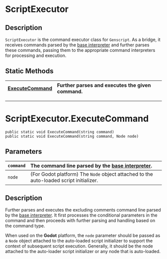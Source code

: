 # ScriptExecutor

## Description

`ScriptExecutor` is the command executor class for `Genscript`. As a bridge, it receives commands parsed by the [base interpreter](BaseInterpreter.md) and further parses these commands, passing them to the appropriate command interpreters for processing and execution.

## Static Methods

|[ExecuteCommand](#scriptexecutorexecutecommand)|Further parses and executes the given command.|
|:---|:---|

---

# ScriptExecutor.ExecuteCommand

`public static void ExecuteCommand(string command)`  
`public static void ExecuteCommand(string command, Node node)`

## Parameters

|`command`|The command line parsed by the [base interpreter](BaseInterpreter.md).|
|:---|:---|
|`node`|(For Godot platform) The `Node` object attached to the auto-loaded script initializer.|
  
## Description

Further parses and executes the excluding comments command line parsed by the [base interpreter](BaseInterpreter.md). It first processes the conditional parameters in the command and then proceeds with further parsing and handling based on the command type.

When used on the **Godot** platform, the `node` parameter should be passed as a `Node` object attached to the auto-loaded script initializer to support the context of subsequent script execution. Generally, it should be the node attached to the auto-loader script initializer or any node that is auto-loaded.
